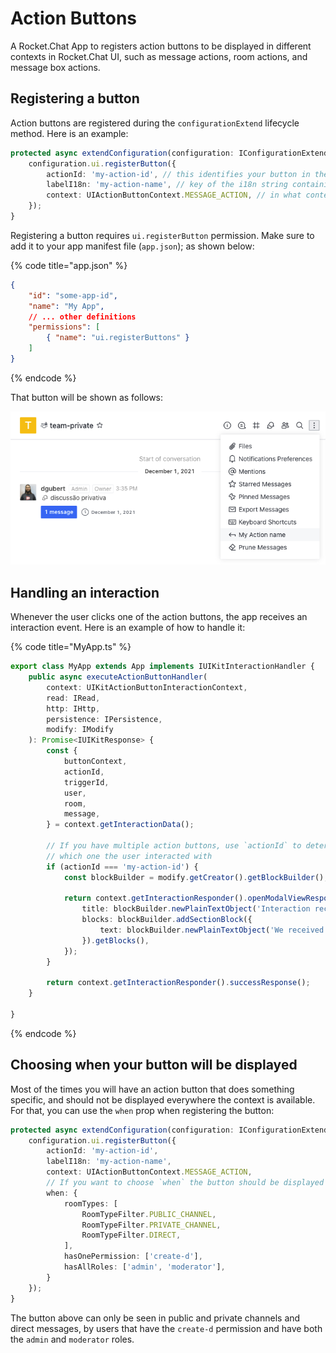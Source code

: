 # Action Buttons

A Rocket.Chat App to registers action buttons to be displayed in different contexts in Rocket.Chat UI, such as message actions, room actions, and message box actions.

## Registering a button

Action buttons are registered during the `configurationExtend` lifecycle method. Here is an example:

```typescript
protected async extendConfiguration(configuration: IConfigurationExtend, environmentRead: IEnvironmentRead): Promise<void> {
    configuration.ui.registerButton({
        actionId: 'my-action-id', // this identifies your button in the interaction event
        labelI18n: 'my-action-name', // key of the i18n string containing the name of the button
        context: UIActionButtonContext.MESSAGE_ACTION, // in what context the action button will be displayed in the UI
    });
}
```

Registering a button requires `ui.registerButton` permission. Make sure to add it to your app manifest file (`app.json`); as shown below:

{% code title="app.json" %}
```json
{
    "id": "some-app-id",
    "name": "My App",
    // ... other definitions
    "permissions": [
        { "name": "ui.registerButtons" }
    ]
}
```
{% endcode %}

That button will be shown as follows:

![](<../../../.gitbook/assets/image (100).png>)

## Handling an interaction

Whenever the user clicks one of the action buttons, the app receives an interaction event. Here is an example of how to handle it:

{% code title="MyApp.ts" %}
```typescript
export class MyApp extends App implements IUIKitInteractionHandler {
    public async executeActionButtonHandler(
        context: UIKitActionButtonInteractionContext,
        read: IRead,
        http: IHttp,
        persistence: IPersistence,
        modify: IModify
    ): Promise<IUIKitResponse> {
        const { 
            buttonContext, 
            actionId, 
            triggerId, 
            user, 
            room, 
            message,
        } = context.getInteractionData();

        // If you have multiple action buttons, use `actionId` to determine 
        // which one the user interacted with
        if (actionId === 'my-action-id') {
            const blockBuilder = modify.getCreator().getBlockBuilder();
            
            return context.getInteractionResponder().openModalViewResponse({
                title: blockBuilder.newPlainTextObject('Interaction received'),
                blocks: blockBuilder.addSectionBlock({
                    text: blockBuilder.newPlainTextObject('We received your interaction, thanks!')
                }).getBlocks(),
            });
        }

        return context.getInteractionResponder().successResponse();
    }

}
```
{% endcode %}

## Choosing when your button will be displayed

Most of the times you will have an action button that does something specific, and should not be displayed everywhere the context is available. For that, you can use the `when` prop when registering the button:

```typescript
protected async extendConfiguration(configuration: IConfigurationExtend, environmentRead: IEnvironmentRead): Promise<void> {
    configuration.ui.registerButton({
        actionId: 'my-action-id',
        labelI18n: 'my-action-name',
        context: UIActionButtonContext.MESSAGE_ACTION,
        // If you want to choose `when` the button should be displayed
        when: {
            roomTypes: [
                RoomTypeFilter.PUBLIC_CHANNEL, 
                RoomTypeFilter.PRIVATE_CHANNEL, 
                RoomTypeFilter.DIRECT,
            ],
            hasOnePermission: ['create-d'],
            hasAllRoles: ['admin', 'moderator'],
        }
    });
}
```

The button above can only be seen in public and private channels and direct messages, by users that have the `create-d` permission and have both the `admin` and `moderator` roles.
